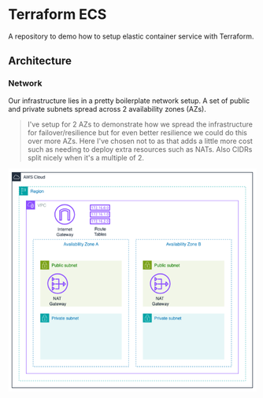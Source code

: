 # Terraform ECS

A repository to demo how to setup elastic container service with Terraform.

## Architecture

### Network

Our infrastructure lies in a pretty boilerplate network setup. A set of public
and private subnets spread across 2 availability zones (AZs).

> I've setup for 2 AZs to demonstrate how we spread the infrastructure for
  failover/resilience but for even better resilience we could do this over more
  AZs. Here I've chosen not to as that adds a little more cost such as needing
  to deploy extra resources such as NATs. Also CIDRs split nicely when it's a
  multiple of 2.

![network overview](./docs/network-overview.drawio.png)
